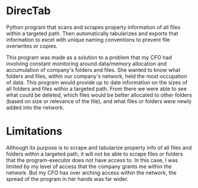 # DirecTab
Python program that scans and scrapes property information of all files within a targeted path. Then automatically tabularizes and exports that information to excel with unique naming conventions to prevent file overwrites or copies.

This program was made as a solution to a problem that my CFO had involving constant monitoring around data/memory allocation and accumulation of company's folders and files. She wanted to know what folders and files, within our company's network, held the most occupation of data. This program would provide up to date information on the sizes of all folders and files within a targeted path. From there we were able to see what could be deleted, which files would be better allocated to other folders (based on size or relevance of the file), and what files or folders were newly added into the network.


# Limitations
Although its purpose is to scrape and tabularize property info of all files and folders within a targeted path, it will not be able to scrape files or folders that the program-executor does not have access to. In this case, I was limited by my level of access that the company grants me within the network. But my CFO has over arching access within the network, the spread of the program in her hands was far wider. 
